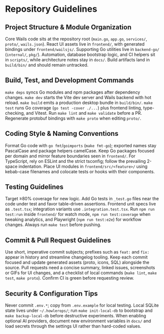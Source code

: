 # Repository Guidelines

## Project Structure & Module Organization
Core Wails code sits at the repository root (`main.go`, `app.go`, `services/`, `proto/`, `wails.json`). React UI assets live in `frontend/`, with generated bindings under `frontend/wailsjs/`. Supporting Go utilities live in `backend-go/` (`internal/`, `pkg/`). Automation, database bootstrap logic, and CI helpers sit in `scripts/`, while architecture notes stay in `docs/`. Build artifacts land in `build/bin/` and should remain untracked.

## Build, Test, and Development Commands
`make deps` syncs Go modules and npm packages after dependency changes. `make dev` starts the Vite dev server and Wails backend with hot reload. `make build` emits a production desktop bundle in `build/bin/`. `make test` runs Go coverage (`go test -cover ./...`) plus frontend linting, type-checking, and Vitest. Run `make lint` and `make validate` before a PR. Regenerate protobuf bindings with `make proto` when editing `proto/`.

## Coding Style & Naming Conventions
Format Go code with `go fmt`/`goimports` (`make fmt-go`); exported names stay PascalCase and package helpers camelCase. Keep Go packages focused per domain and mirror feature boundaries seen in `frontend/`. For TypeScript, rely on ESLint and the strict tsconfig; follow the prevailing 2-space indentation. Place UI modules in `frontend/src/<feature>/` using kebab-case filenames and colocate tests or hooks with their components.

## Testing Guidelines
Target ≥80% coverage for new logic. Add Go tests in `_test.go` files near the code under test and favor table-driven assertions. Frontend unit specs live as `.test.tsx`; integration variants use `.integration.test.tsx`. Run `npm run test:run` inside `frontend/` for watch mode, `npm run test:coverage` when tweaking analytics, and Playwright (`npm run test:e2e`) for workflow changes. Always run `make test` before pushing.

## Commit & Pull Request Guidelines
Use short, imperative commit subjects; prefixes such as `feat:` and `fix:` appear in history and streamline changelog tooling. Keep each commit focused and update generated assets (proto, icons, SQL) alongside the source. Pull requests need a concise summary, linked issues, screenshots or GIFs for UI changes, and a checklist of local commands (`make lint`, `make test`, `make proto`). Confirm CI is green before requesting review.

## Security & Configuration Tips
Never commit `.env.*`; copy from `.env.example` for local testing. Local SQLite state lives under `~/.howlerops/`; run `make init-local-db` to bootstrap and `make backup-local-db` before destructive experiments. When enabling optional AI providers, document new environment variables in `docs/` and load secrets through the settings UI rather than hard-coded values.
